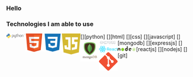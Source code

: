 ### Hello

<!--
**alperkaya0/alperkaya0** is a ✨ _special_ ✨ repository because its `README.md` (this file) appears on your GitHub profile.

Here are some ideas to get you started:

- 🔭 I’m currently working on ...
- 🌱 I’m currently learning ...
- 👯 I’m looking to collaborate on ...
- 🤔 I’m looking for help with ...
- 💬 Ask me about ...
- 📫 How to reach me: ...
- 😄 Pronouns: ...
- ⚡ Fun fact: ...
-->
### Technologies I am able to use
[<img src="https://github.com/alperkaya0/alperkaya0/blob/main/python.png" align="left" width="50px" />][python]
[<img src="https://github.com/alperkaya0/alperkaya0/blob/main/html.png" align="left" width="50px" />][html]
[<img src="https://github.com/alperkaya0/alperkaya0/blob/main/css.png" align="left" width="50px" />][css]
[<img src="https://github.com/alperkaya0/alperkaya0/blob/main/js.png" align="left" width="50px" />][javascript]
[<img src="https://github.com/alperkaya0/alperkaya0/blob/main/mongodb.png" align="left" width="50px" />][mongodb]
[<img src="https://github.com/alperkaya0/alperkaya0/blob/main/expressjs.png" align="left" width="50px" />][expressjs]
[<img src="https://github.com/alperkaya0/alperkaya0/blob/main/reactjs.png" align="left" width="50px" />][reactjs]
[<img src="https://github.com/alperkaya0/alperkaya0/blob/main/nodejs.png" align="left" width="50px" />][nodejs]
[<img src="https://github.com/alperkaya0/alperkaya0/blob/main/git.png" align="left" width="50px" />][git]

